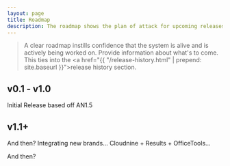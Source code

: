 ```yaml
---
layout: page
title: Roadmap
description: The roadmap shows the plan of attack for upcoming releases to the design system
---
```


> A clear roadmap instills confidence that the system is alive and is actively being worked on. Provide information about what's to come. This ties into the <a href="{{ "/release-history.html" | prepend: site.baseurl }}">release history</a> section.

## v0.1 - v1.0

Initial Release based off AN1.5

## v1.1+

And then? Integrating new brands... Cloudnine + Results + OfficeTools...

And then?
